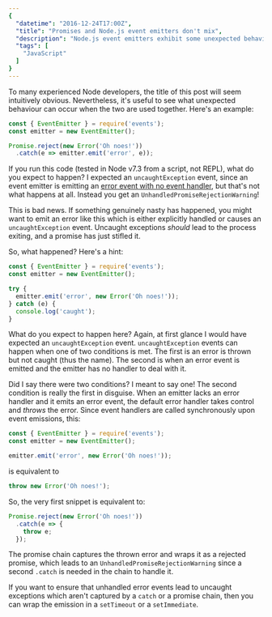 ```yaml
---
{
  "datetime": "2016-12-24T17:00Z",
  "title": "Promises and Node.js event emitters don't mix",
  "description": "Node.js event emitters exhibit some unexpected behaviour, with error events in particular, which does not mix well with promises.",
  "tags": [
    "JavaScript"
  ]
}
---
```

To many experienced Node developers, the title of this post will seem
intuitively obvious. Nevertheless, it's useful to see what unexpected behaviour
can occur when the two are used together. Here's an example:

```javascript
const { EventEmitter } = require('events');
const emitter = new EventEmitter();

Promise.reject(new Error('Oh noes!'))
  .catch(e => emitter.emit('error', e));
```

If you run this code (tested in Node v7.3 from a script, not REPL), what do you
expect to happen? I expected an `uncaughtException` event, since an event
emitter is emitting an [error event with no event handler][1], but that's not
what happens at all. Instead you get an `UnhandledPromiseRejectionWarning`!

This is bad news. If something genuinely nasty has happened, you might want to
emit an error like this which is either explicitly handled or causes an
`uncaughtException` event. Uncaught exceptions _should_ lead to the process
exiting, and a promise has just stifled it.

So, what happened? Here's a hint:

```javascript
const { EventEmitter } = require('events');
const emitter = new EventEmitter();

try {
  emitter.emit('error', new Error('Oh noes!'));
} catch (e) {
  console.log('caught');
}
```

What do you expect to happen here? Again, at first glance I would have expected
an `uncaughtException` event. `uncaughtException` events can happen when one of
two conditions is met. The first is an error is thrown but not caught (thus the
name). The second is when an error event is emitted and the emitter has no
handler to deal with it.

Did I say there were two conditions? I meant to say one! The second condition is
really the first in disguise. When an emitter lacks an error handler and it
emits an error event, the default error handler takes control and _throws_ the
error. Since event handlers are called synchronously upon event emissions, this:

```javascript
const { EventEmitter } = require('events');
const emitter = new EventEmitter();

emitter.emit('error', new Error('Oh noes!'));
```

is equivalent to

```javascript
throw new Error('Oh noes!');
```

So, the very first snippet is equivalent to:

```javascript
Promise.reject(new Error('Oh noes!'))
  .catch(e => {
    throw e;
  });
```

The promise chain captures the thrown error and wraps it as a rejected promise,
which leads to an `UnhandledPromiseRejectionWarning` since a second `.catch` is
needed in the chain to handle it.

If you want to ensure that unhandled error events lead to uncaught exceptions
which aren't captured by a `catch` or a promise chain, then you can wrap the
emission in a `setTimeout` or a `setImmediate`.

[1]: https://nodejs.org/dist/latest-v7.x/docs/api/events.html#events_error_events
